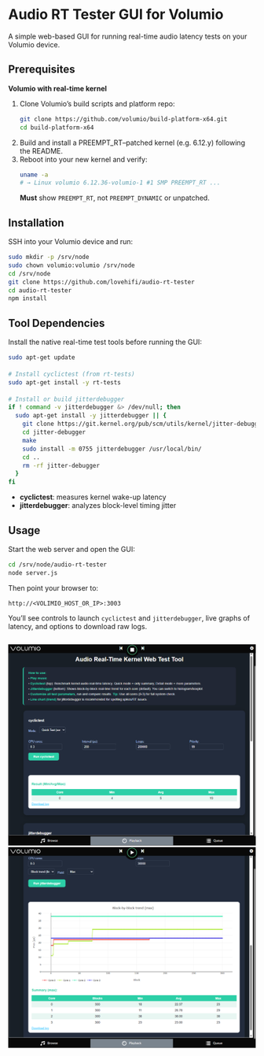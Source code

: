 
# Audio RT Tester GUI for Volumio

A simple web-based GUI for running real-time audio latency tests on your Volumio device.


## Prerequisites

**Volumio with real-time kernel**  
  1. Clone Volumio’s build scripts and platform repo:  
     ```bash
     git clone https://github.com/volumio/build-platform-x64.git
     cd build-platform-x64
     ```
  2. Build and install a PREEMPT_RT–patched kernel (e.g. 6.12.y) following the README.  
  3. Reboot into your new kernel and verify:  
     ```bash
     uname -a
     # → Linux volumio 6.12.36-volumio-1 #1 SMP PREEMPT_RT ...
     ```  
     **Must** show `PREEMPT_RT`, not `PREEMPT_DYNAMIC` or unpatched.


## Installation

SSH into your Volumio device and run:

```bash
sudo mkdir -p /srv/node
sudo chown volumio:volumio /srv/node
cd /srv/node
git clone https://github.com/lovehifi/audio-rt-tester
cd audio-rt-tester
npm install
````

## Tool Dependencies

Install the native real-time test tools before running the GUI:

```bash
sudo apt-get update

# Install cyclictest (from rt-tests)
sudo apt-get install -y rt-tests

# Install or build jitterdebugger
if ! command -v jitterdebugger &> /dev/null; then
  sudo apt-get install -y jitterdebugger || {
    git clone https://git.kernel.org/pub/scm/utils/kernel/jitter-debugger.git
    cd jitter-debugger
    make
    sudo install -m 0755 jitterdebugger /usr/local/bin/
    cd ..
    rm -rf jitter-debugger
  }
fi
```

* **cyclictest**: measures kernel wake-up latency
* **jitterdebugger**: analyzes block-level timing jitter

## Usage

Start the web server and open the GUI:

```bash
cd /srv/node/audio-rt-tester
node server.js
```

Then point your browser to:

```
http://<VOLIMIO_HOST_OR_IP>:3003
```

You’ll see controls to launch `cyclictest` and `jitterdebugger`, live graphs of latency, and options to download raw logs.

```
```

![Test UI Screenshot 1](https://raw.githubusercontent.com/lovehifi/audio-rt-tester/main/test_ui_01.png)  
![Test UI Screenshot 2](https://raw.githubusercontent.com/lovehifi/audio-rt-tester/main/test_ui_02.png)

